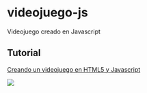 videojuego-js
=============

Videojuego creado en Javascript

## Tutorial ##

[Creando un videojuego en HTML5 y Javascript](http://www.adictosaltrabajo.com/tutoriales/tutoriales.php?pagina=VideojuegoHTML5Javascript)

![](http://www.adictosaltrabajo.com/wp-content/uploads/tutorial-data/VideojuegoHTML5Javascript/VideojuegoHTML5JavascriptJuego1.png)
